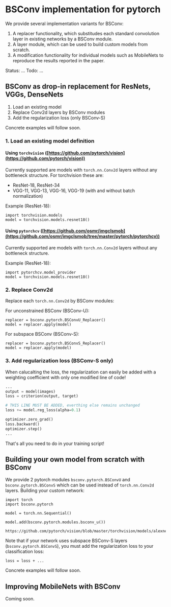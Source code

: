 # BSConv implementation for pytorch

We provide several implementation variants for BSConv: 
1. A replacer functionality, which substitudes each standard convolution layer in existing networks by a BSConv module. 
2. A layer module, which can be used to build custom models from scratch.
3. A modification functionality for individual models such as MobileNets to reproduce the results reported in the paper.

Status: ...
Todo: ...

## BSConv as drop-in replacement for ResNets, VGGs, DenseNets

1. Load an existing model
2. Replace Conv2d layers by BSConv modules
3. Add the regularization loss (only BSConv-S)

Concrete examples will follow soon.


### 1. Load an existing model definition

#### Using `torchvision` ([https://github.com/pytorch/vision](https://github.com/pytorch/vision))

Currently supported are models with `torch.nn.Conv2d` layers without any bottleneck structure.
For torchvision these are:
* ResNet-18, ResNet-34
* VGG-11, VGG-13, VGG-16, VGG-19 (with and without batch normalization)

Example (ResNet-18):

    import torchvision.models
    model = torchvision.models.resnet18()


#### Using `pytorchcv` ([https://github.com/osmr/imgclsmob](https://github.com/osmr/imgclsmob/tree/master/pytorch/pytorchcv))

Currently supported are models with `torch.nn.Conv2d` layers without any bottleneck structure.

Example (ResNet-18):

    import pytorchcv.model_provider
    model = torchvision.models.resnet18()

	
### 2. Replace Conv2d
	
Replace each `torch.nn.Conv2d` by BSConv modules:

For unconstrained BSConv (BSConv-U):

	replacer = bsconv.pytorch.BSConvU_Replacer()
	model = replacer.apply(model)

For subspace BSConv (BSConv-S):
	
	replacer = bsconv.pytorch.BSConvS_Replacer()
	model = replacer.apply(model)

	
### 3. Add regularization loss (BSConv-S only)
	
When calucalting the loss, the regularization can easily be added with a weighting coefficient with only one modified line of code!
	
```python
...
output = model(images)
loss = criterion(output, target)

# THIS LINE MUST BE ADDED, everthing else remains unchanged
loss += model.reg_loss(alpha=0.1)

optimizer.zero_grad()
loss.backward()
optimizer.step()
...
```
	
That's all you need to do in your training script!


## Building your own model from scratch with BSConv

We provide 2 pytorch modules `bsconv.pytorch.BSConvU` and `bsconv.pytorch.BSConvS` which can be used instead of `torch.nn.Conv2d` layers.
Building your custom network:

	import torch
	import bsconv.pytorch
	
	model = torch.nn.Sequential()
	
	model.add(bsconv.pytorch.modules.bsconv_u())
	
	https://github.com/pytorch/vision/blob/master/torchvision/models/alexnet.py

Note that if your network uses subspace BSConv-S layers (`bsconv.pytorch.BSConvS`), you must add the regularization loss to your classification loss:
	
	loss = loss + ...
	
Concrete examples will follow soon.
	
## Improving MobileNets with BSConv

Coming soon.